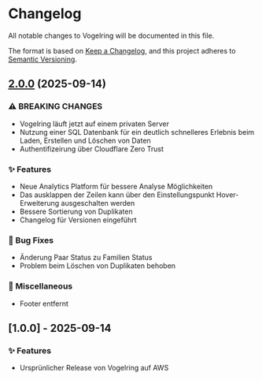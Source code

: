 # Changelog

All notable changes to Vogelring will be documented in this file.

The format is based on [Keep a Changelog](https://keepachangelog.com/en/1.0.0/),
and this project adheres to [Semantic Versioning](https://semver.org/spec/v2.0.0.html).

## [2.0.0](https://github.com/antonroesler/vogelring/compare/v1.0.0...v2.0.0) (2025-09-14)

### ⚠ BREAKING CHANGES

- Vogelring läuft jetzt auf einem privaten Server
- Nutzung einer SQL Datenbank für ein deutlich schnelleres Erlebnis beim Laden, Erstellen und Löschen von Daten
- Authentifizeirung über Cloudflare Zero Trust

### ✨ Features

- Neue Analytics Platform für bessere Analyse Möglichkeiten
- Das ausklappen der Zeilen kann über den Einstellungspunkt Hover-Erweiterung ausgeschalten werden
- Bessere Sortierung von Duplikaten
- Changelog für Versionen eingeführt

### 🐛 Bug Fixes

- Änderung Paar Status zu Familien Status
- Problem beim Löschen von Duplikaten behoben

### 🔧 Miscellaneous

- Footer entfernt

## [1.0.0] - 2025-09-14

### ✨ Features

- Ursprünlicher Release von Vogelring auf AWS

